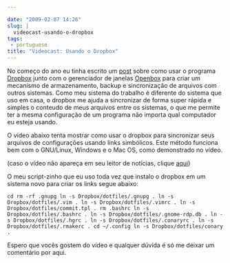 ```yaml
---

date: "2009-02-07 14:26"
slug: |
  videocast-usando-o-dropbox
tags:
 - portuguese
title: "Videocast: Usando o Dropbox"
---
```


No começo do ano eu tinha escrito um
[post](http://blog.ogmaciel.com/?p=500) sobre como usar o programa
[Dropbox](https://www.getdropbox.com) junto com o gerenciador de janelas
[Openbox](http://icculus.org/openbox/index.php/Main_Page) para criar um
mecanismo de armazenamento, backup e sincronização de arquivos com
outros sistemas. Como meu sistema do trabalho é diferente do sistema que
uso em casa, o dropbox me ajuda a sincronizar de forma super rápida e
simples o conteudo de meus arquivos entre os sistemas, o que me permite
ter a mesma configuração de um programa não importa qual computador eu
esteja usando.

O vídeo abaixo tenta mostrar como usar o dropbox para sincronizar seus
arquivos de configurações usando links simbólicos. Este método funciona
bem com o GNU/Linux, Windows e o Mac OS, como demonstrado no vídeo.

(caso o vídeo não apareça em seu leitor de notícias, clique
[aqui](http://video.google.com/videoplay?docid=2320732265509847286&hl=en))

O meu script-zinho que eu uso toda vez que instalo o dropbox em um
sistema novo para criar os links segue abaixo:

`cd rm -rf .gnupg ln -s Dropbox/dotfiles/.gnupg . ln -s Dropbox/dotfiles/.vim . ln -s Dropbox/dotfiles/.vimrc . ln -s Dropbox/dotfiles/commit.tpl . rm .bashrc ln -s Dropbox/dotfiles/.bashrc . ln -s Dropbox/dotfiles/.gnome-rdp.db . ln -s Dropbox/dotfiles/.hgrc . ln -s Dropbox/dotfiles/.conaryrc . ln -s Dropbox/dotfiles/.rmakerc . cd ~/.config ln -s Dropbox/dotfiles/conary .`

Espero que vocês gostem do vídeo e qualquer dúvida é só me deixar um
comentário por aqui.

